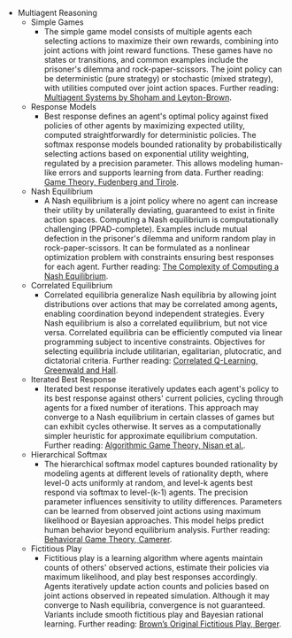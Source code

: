 - Multiagent Reasoning
  - Simple Games
    - The simple game model consists of multiple agents each selecting actions to maximize their own rewards, combining into joint actions with joint reward functions. These games have no states or transitions, and common examples include the prisoner's dilemma and rock-paper-scissors. The joint policy can be deterministic (pure strategy) or stochastic (mixed strategy), with utilities computed over joint action spaces. Further reading: [Multiagent Systems by Shoham and Leyton-Brown](https://www.cambridge.org/core/books/multiagent-systems/993195AC721A51C2B5816FB74BBA8C55).
  - Response Models
    - Best response defines an agent's optimal policy against fixed policies of other agents by maximizing expected utility, computed straightforwardly for deterministic policies. The softmax response models bounded rationality by probabilistically selecting actions based on exponential utility weighting, regulated by a precision parameter. This allows modeling human-like errors and supports learning from data. Further reading: [Game Theory, Fudenberg and Tirole](https://mitpress.mit.edu/books/game-theory).
  - Nash Equilibrium
    - A Nash equilibrium is a joint policy where no agent can increase their utility by unilaterally deviating, guaranteed to exist in finite action spaces. Computing a Nash equilibrium is computationally challenging (PPAD-complete). Examples include mutual defection in the prisoner's dilemma and uniform random play in rock-paper-scissors. It can be formulated as a nonlinear optimization problem with constraints ensuring best responses for each agent. Further reading: [The Complexity of Computing a Nash Equilibrium](https://doi.org/10.1145/1536414.1536445).
  - Correlated Equilibrium
    - Correlated equilibria generalize Nash equilibria by allowing joint distributions over actions that may be correlated among agents, enabling coordination beyond independent strategies. Every Nash equilibrium is also a correlated equilibrium, but not vice versa. Correlated equilibria can be efficiently computed via linear programming subject to incentive constraints. Objectives for selecting equilibria include utilitarian, egalitarian, plutocratic, and dictatorial criteria. Further reading: [Correlated Q-Learning, Greenwald and Hall](https://proceedings.mlr.press/v19/greenwald11a.html).
  - Iterated Best Response
    - Iterated best response iteratively updates each agent's policy to its best response against others' current policies, cycling through agents for a fixed number of iterations. This approach may converge to a Nash equilibrium in certain classes of games but can exhibit cycles otherwise. It serves as a computationally simpler heuristic for approximate equilibrium computation. Further reading: [Algorithmic Game Theory, Nisan et al.](https://www.cambridge.org/core/books/algorithmic-game-theory/08A3AC746AEF789B8828D052D8D2E856).
  - Hierarchical Softmax
    - The hierarchical softmax model captures bounded rationality by modeling agents at different levels of rationality depth, where level-0 acts uniformly at random, and level-k agents best respond via softmax to level-(k-1) agents. The precision parameter influences sensitivity to utility differences. Parameters can be learned from observed joint actions using maximum likelihood or Bayesian approaches. This model helps predict human behavior beyond equilibrium analysis. Further reading: [Behavioral Game Theory, Camerer](https://press.princeton.edu/books/hardcover/9780691129216/behavioral-game-theory).
  - Fictitious Play
    - Fictitious play is a learning algorithm where agents maintain counts of others' observed actions, estimate their policies via maximum likelihood, and play best responses accordingly. Agents iteratively update action counts and policies based on joint actions observed in repeated simulation. Although it may converge to Nash equilibria, convergence is not guaranteed. Variants include smooth fictitious play and Bayesian rational learning. Further reading: [Brown’s Original Fictitious Play, Berger](https://doi.org/10.1016/j.jet.2007.07.002).
